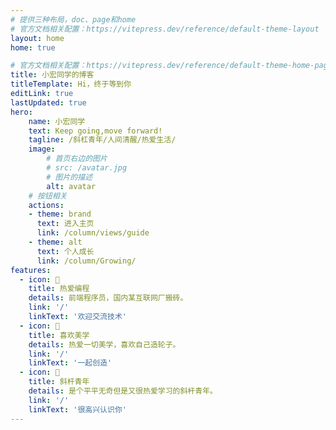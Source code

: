 ```yaml
---
# 提供三种布局，doc、page和home
# 官方文档相关配置：https://vitepress.dev/reference/default-theme-layout
layout: home
home: true

# 官方文档相关配置：https://vitepress.dev/reference/default-theme-home-page
title: 小宏同学的博客
titleTemplate: Hi，终于等到你
editLink: true
lastUpdated: true
hero:
    name: 小宏同学
    text: Keep going,move forward!
    tagline: /斜杠青年/人间清醒/热爱生活/
    image:
        # 首页右边的图片
        # src: /avatar.jpg
        # 图片的描述
        alt: avatar
    # 按钮相关
    actions:
    - theme: brand
      text: 进入主页
      link: /column/views/guide
    - theme: alt
      text: 个人成长
      link: /column/Growing/
features:
  - icon: 🤹
    title: 热爱编程
    details: 前端程序员，国内某互联网厂搬砖。
    link: '/'
    linkText: '欢迎交流技术'
  - icon: 🎨
    title: 喜欢美学
    details: 热爱一切美学，喜欢自己造轮子。
    link: '/'
    linkText: '一起创造'
  - icon: 🧩
    title: 斜杆青年
    details: 是个平平无奇但是又很热爱学习的斜杆青年。
    link: '/'
    linkText: '很高兴认识你'
---
```

